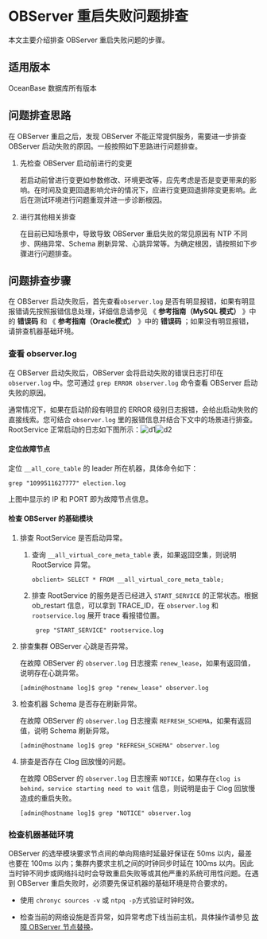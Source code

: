 # OBServer 重启失败问题排查

本文主要介绍排查 OBServer 重启失败问题的步骤。

## 适用版本

OceanBase 数据库所有版本

## 问题排查思路

在 OBServer 重启之后，发现 OBServer 不能正常提供服务，需要进一步排查 OBServer 启动失败的原因。一般按照如下思路进行问题排查。

1. 先检查 OBServer 启动前进行的变更

   若启动前曾进行变更如参数修改、环境更改等，应先考虑是否是变更带来的影响。在时间及变更回退影响允许的情况下，应进行变更回退排除变更影响。此后在测试环境进行问题重现并进一步诊断根因。

2. 进行其他相关排查

   在目前已知场景中，导致导致 OBServer 重启失败的常见原因有 NTP 不同步、网络异常、Schema 刷新异常、心跳异常等。为确定根因，请按照如下步骤进行问题排查。

## 问题排查步骤

在 OBServer 启动失败后，首先查看`observer.log` 是否有明显报错，如果有明显报错请先按照报错信息处理，详细信息请参见 《 **参考指南（MySQL 模式）** 》中的 **错误码** 和 《 **参考指南（Oracle模式）** 》中的 **错误码** ；如果没有明显报错，请排查机器基础环境。

### 查看 observer.log

在 OBServer 启动失败后，OBServer 会将启动失败的错误日志打印在 `observer.log` 中。您可通过 `grep ERROR observer.log` 命令查看 OBServer 启动失败的原因。

通常情况下，如果在启动阶段有明显的 ERROR 级别日志报错，会给出启动失败的直接线索。您可结合 `observer.log` 里的报错信息并结合下文中的场景进行排查。RootService 正常启动的日志如下图所示：![d1](http://icms-x-dita.oss-cn-zhangjiakou.aliyuncs.com/xdita-output/zh-CN/task14795230/images/p355254.png?Expires=7258145945&OSSAccessKeyId=LTAIJfoPL6wmrirR&Signature=FkqIcJMG2P4U6W0hPTTXEDIVccY%3D)![d2](http://icms-x-dita.oss-cn-zhangjiakou.aliyuncs.com/xdita-output/zh-CN/task14795230/images/p355290.png?Expires=7258145945&OSSAccessKeyId=LTAIJfoPL6wmrirR&Signature=Wyd2NLxxDq7MRskXHrCbnY18Y2c%3D)

#### 定位故障节点

定位 `__all_core_table` 的 leader 所在机器，具体命令如下：

```shell
grep "1099511627777" election.log 
```

上图中显示的 IP 和 PORT 即为故障节点信息。

#### 检查 OBServer 的基础模块

1. 排查 RootService 是否启动异常。

   1. 查询 `__all_virtual_core_meta_table` 表，如果返回空集，则说明 RootService 异常。

      ```unknow
      obclient> SELECT * FROM __all_virtual_core_meta_table;
      ```

   2. 排查 RootService 的服务是否已经进入 `START_SERVICE` 的正常状态。根据 ob_restart 信息，可以拿到 TRACE_ID，在 `observer.log` 和 `rootservice.log` 展开 trace 看报错位置。

      ```shell
       grep "START_SERVICE" rootservice.log 
      ```

2. 排查集群 OBServer 心跳是否异常。

   在故障 OBServer 的 `observer.log` 日志搜索 `renew_lease`，如果有返回值，说明存在心跳异常。

   ```shell
   [admin@hostname log]$ grep "renew_lease" observer.log
   ```

3. 检查机器 Schema 是否存在刷新异常。

   在故障 OBServer 的 `observer.log` 日志搜索 `REFRESH_SCHEMA`，如果有返回值，说明 Schema 刷新异常。

   ```unknow
   [admin@hostname log]$ grep "REFRESH_SCHEMA" observer.log
   ```

4. 排查是否存在 Clog 回放慢的问题。

   在故障 OBServer 的 `observer.log` 日志搜索 `NOTICE`，如果存在`clog is behind，service starting need to wait` 信息，则说明是由于 Clog 回放慢造成的重启失败。

   ```unknow
   [admin@hostname log]$ grep "NOTICE" observer.log
   ```

### 检查机器基础环境

OBServer 的选举模块要求节点间的单向网络时延最好保证在 50ms 以内，最差也要在 100ms 以内；集群内要求主机之间的时钟同步时延在 100ms 以内。因此当时钟不同步或网络抖动时会导致重启失败等或其他严重的系统可用性问题。在遇到 OBServer 重启失败时，必须要先保证机器的基础环境是符合要求的。

* 使用 `chronyc sources -v` 或 `ntpq -p`方式验证时钟时效。

* 检查当前的网络设施是否异常，如异常考虑下线当前主机，具体操作请参见 [故障 OBServer 节点替换](../../../9.operation-and-maintenance-management/7.common-operation-and-maintenance-operations/1.service-related/6.failed-OBServer-Node-replacement.md)。
